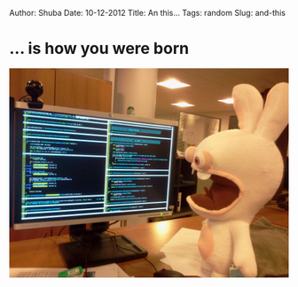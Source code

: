 Author: Shuba
Date: 10-12-2012
Title: An this...
Tags: random
Slug: and-this

# ... is how you were born

<img src="images/rabbid_birth.jpg" width=700> 
